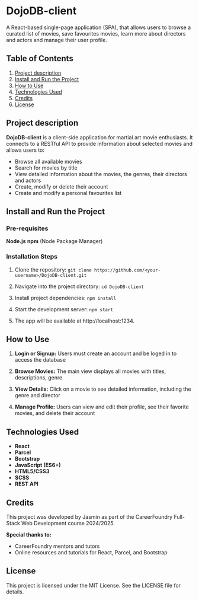 # DojoDB-client

 A React-based single-page application (SPA), that allows users to browse a curated list of movies, save favourites movies, learn more about directors and actors and manage their user profile.

## Table of Contents

 1. [Project description](#projectDescription)
 2. [Install and Run the Project](#installAndRun)
 3. [How to Use](#howToUse)
 4. [Technologies Used](#technologiesUsed)
 5. [Credits](#credits)
 6. [License](#license)  

## <a name="projectDescription"></a>Project description

**DojoDB-client** is a client-side application for martial art movie enthusiasts. It connects to a RESTful API to provide information about selected movies and allows users to:

* Browse all available movies
* Search for movies by title 
* View detailed information about the movies, the genres, their directors and actors
* Create, modify or delete their account
* Create and modify a personal favourites list

## <a name="installAndRun"></a>Install and Run the Project

### Pre-requisites
**Node.js**
**npm** (Node Package Manager)

### Installation Steps

1. Clone the repository:
`git clone https://github.com/<your-username>/DojoDB-client.git`

2. Navigate into the project directory:
`cd DojoDB-client`

3. Install project dependencies:
`npm install`

4. Start the development server:
`npm start`

5. The app will be available at http://localhost:1234.


## <a name="howToUse"></a>How to Use

1. **Login or Signup:**
    Users must create an account and be loged in to access the database

2. **Browse Movies:**
    The main view displays all movies with titles, descriptions, genre

3. **View Details:**
    Click on a movie to see detailed information, including the genre and director

4. **Manage Profile:**
    Users can view and edit their profile, see their favorite movies, and delete their account

## <a name="technologiesUsed"></a>Technologies Used
* **React** 
* **Parcel** 
* **Bootstrap** 
* **JavaScript (ES6+)**
* **HTML5/CSS3**
* **SCSS**
* **REST API**


## <a name="credits"></a>Credits

This project was developed by Jasmin as part of the CareerFoundry Full-Stack Web Development course 2024/2025.

**Special thanks to:**
* CareerFoundry mentors and tutors
* Online resources and tutorials for React, Parcel, and Bootstrap

## <a name="license"></a>License

This project is licensed under the MIT License. See the LICENSE file for details.
